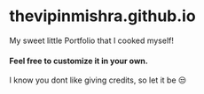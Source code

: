# thevipinmishra.github.io
My sweet little Portfolio that I cooked myself!

#### Feel free to customize it in your own. 
I know you dont like giving credits, so let it be 😒
